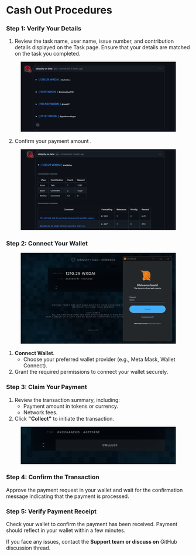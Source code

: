 # Cash Out Procedures

### **Step 1: Verify Your Details**

1. Review the task name, user name, issue number, and contribution details displayed on the Task page. Ensure that your details are matched on the task you completed.

<figure><img src="../../.gitbook/assets/image (6).png" alt=""><figcaption></figcaption></figure>

2. Confirm your payment amount .

<figure><img src="../../.gitbook/assets/image (2) (1) (1).png" alt=""><figcaption></figcaption></figure>

### **Step 2: Connect Your Wallet**



<figure><img src="../../.gitbook/assets/image (4) (1).png" alt=""><figcaption></figcaption></figure>

1. **Connect Wallet**.
   * Choose your preferred wallet provider (e.g., Meta Mask, Wallet Connect).
2. Grant the required permissions to connect your wallet securely.

### **Step 3: Claim Your Payment**

1. Review the transaction summary, including:
   * Payment amount in tokens or currency.
   * Network fees.
2. Click **"Collect"** to initiate the transaction.

<figure><img src="../../.gitbook/assets/image (5) (1).png" alt=""><figcaption></figcaption></figure>

### **Step 4: Confirm the Transaction**

Approve the payment request in your wallet and wait for the confirmation message indicating that the payment is processed.

### **Step 5: Verify Payment Receipt**

Check your wallet to confirm the payment has been received. Payment should reflect in your wallet within a few minutes.

If you face any issues, contact the **Support team or discuss on** GitHub discussion thread.

